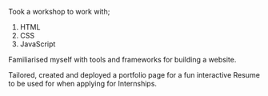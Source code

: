 Took a workshop to work with;
1. HTML
2. CSS
3. JavaScript

Familiarised myself with tools and frameworks for building a website.

Tailored, created and deployed a portfolio page for a fun interactive Resume to be used for when applying for Internships. 
